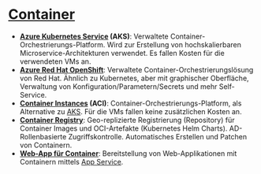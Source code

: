 # [Container]

* **[Azure Kubernetes Service] (AKS)**<a name="AKS"></a>: Verwaltete Container-Orchestrierungs-Platform. Wird zur Erstellung von hochskalierbaren Microservice-Architekturen verwendet. Es fallen Kosten für die verwendeten VMs an.
* **[Azure Red Hat OpenShift]**: Verwaltete Container-Orchestrierungslösung von Red Hat. Ähnlich zu Kubernetes, aber mit graphischer Oberfläche, Verwaltung von Konfiguration/Parametern/Secrets und mehr Self-Service.
* **[Container Instances] (ACI)**: Container-Orchestrierungs-Platform, als Alternative zu [AKS](#AKS). Für die VMs fallen keine zusätzlichen Kosten an.
* **[Container Registry]**: Geo-replizierte Registrierung (Repository) für Container Images und OCI-Artefakte (Kubernetes Helm Charts). AD-Rollenbasierte Zugriffskontrolle. Automatisches Erstellen und Patchen von Containern.
* **[Web-App für Container]**: Bereitstellung von Web-Applikationen mit Containern mittels [App Service](/compute.md#app-service).

[Container]: https://azure.microsoft.com/de-de/services/#containers
[Azure Kubernetes Service]: https://azure.microsoft.com/de-de/services/kubernetes-service/
[Azure Red Hat OpenShift]: https://azure.microsoft.com/de-de/services/openshift/
[Container Instances]: https://azure.microsoft.com/de-de/services/container-instances/
[Container Registry]: https://azure.microsoft.com/de-de/services/container-registry/
[Web-App für Container]: https://azure.microsoft.com/de-de/services/app-service/containers/